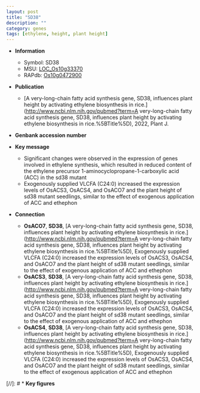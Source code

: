 ```yaml
---
layout: post
title: "SD38"
description: ""
category: genes
tags: [ethylene, height, plant height]
---
```


* **Information**  
    + Symbol: SD38  
    + MSU: [LOC_Os10g33370](http://rice.uga.edu/cgi-bin/ORF_infopage.cgi?orf=LOC_Os10g33370)  
    + RAPdb: [Os10g0472900](http://rapdb.dna.affrc.go.jp/viewer/gbrowse_details/irgsp1?name=Os10g0472900)  

* **Publication**  
    + [A very-long-chain fatty acid synthesis gene, SD38, influences plant height by activating ethylene biosynthesis in rice.](http://www.ncbi.nlm.nih.gov/pubmed?term=A very-long-chain fatty acid synthesis gene, SD38, influences plant height by activating ethylene biosynthesis in rice.%5BTitle%5D), 2022, Plant J.

* **Genbank accession number**  

* **Key message**  
    + Significant changes were observed in the expression of genes involved in ethylene synthesis, which resulted in reduced content of the ethylene precursor 1-aminocyclopropane-1-carboxylic acid (ACC) in the sd38 mutant
    + Exogenously supplied VLCFA (C24:0) increased the expression levels of OsACS3, OsACS4, and OsACO7 and the plant height of sd38 mutant seedlings, similar to the effect of exogenous application of ACC and ethephon

* **Connection**  
    + __OsACO7__, __SD38__, [A very-long-chain fatty acid synthesis gene, SD38, influences plant height by activating ethylene biosynthesis in rice.](http://www.ncbi.nlm.nih.gov/pubmed?term=A very-long-chain fatty acid synthesis gene, SD38, influences plant height by activating ethylene biosynthesis in rice.%5BTitle%5D),  Exogenously supplied VLCFA (C24:0) increased the expression levels of OsACS3, OsACS4, and OsACO7 and the plant height of sd38 mutant seedlings, similar to the effect of exogenous application of ACC and ethephon
    + __OsACS3__, __SD38__, [A very-long-chain fatty acid synthesis gene, SD38, influences plant height by activating ethylene biosynthesis in rice.](http://www.ncbi.nlm.nih.gov/pubmed?term=A very-long-chain fatty acid synthesis gene, SD38, influences plant height by activating ethylene biosynthesis in rice.%5BTitle%5D),  Exogenously supplied VLCFA (C24:0) increased the expression levels of OsACS3, OsACS4, and OsACO7 and the plant height of sd38 mutant seedlings, similar to the effect of exogenous application of ACC and ethephon
    + __OsACS4__, __SD38__, [A very-long-chain fatty acid synthesis gene, SD38, influences plant height by activating ethylene biosynthesis in rice.](http://www.ncbi.nlm.nih.gov/pubmed?term=A very-long-chain fatty acid synthesis gene, SD38, influences plant height by activating ethylene biosynthesis in rice.%5BTitle%5D),  Exogenously supplied VLCFA (C24:0) increased the expression levels of OsACS3, OsACS4, and OsACO7 and the plant height of sd38 mutant seedlings, similar to the effect of exogenous application of ACC and ethephon

[//]: # * **Key figures**  


